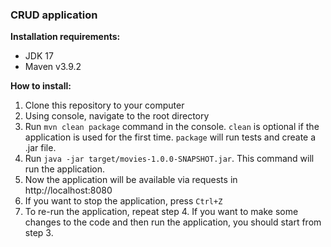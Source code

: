 <h3>CRUD application</h3>

**Installation requirements:**

- JDK 17
- Maven  v3.9.2

**How to install:**

1. Clone this repository to your computer
2. Using console, navigate to the root directory
3. Run ```mvn clean package``` command in the console. 
```clean``` is optional if the application is used for the first time.
```package``` will run tests and create a .jar file.
4. Run ```java -jar target/movies-1.0.0-SNAPSHOT.jar```. 
This command will run the application. 
5. Now the application will be available via requests in http://localhost:8080
6. If you want to stop the application, press ```Ctrl+Z```
7. To re-run the application, repeat step 4. 
If you want to make some changes to the code and then run the application, you should start from step 3.

